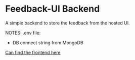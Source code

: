 # Feedback-UI Backend

A simple backend to store the feedback from the hosted UI.

NOTES:
.env file:
* DB connect string from MongoDB

[Can find the frontend here](https://github.com/AJOsmaston/feedback-ui)